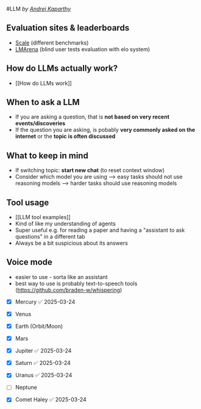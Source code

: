 #LLM 
_by [Andrej Kaparthy](https://www.google.com/search?q=how+I+use+llms&oq=how+I+use+llms+&gs_lcrp=EgZjaHJvbWUyCggAEEUYFhgeGDkyCggBEAAYChgWGB4yCAgCEAAYFhgeMggIAxAAGBYYHjIICAQQABgWGB4yCAgFEAAYFhgeMggIBhAAGBYYHjIICAcQABgWGB4yCggIEAAYChgWGB4yCAgJEAAYFhge0gEIMjM2N2owajeoAgCwAgA&sourceid=chrome&ie=UTF-8#fpstate=ive&vld=cid:edb46156,vid:EWvNQjAaOHw,st:0)_

## Evaluation sites & leaderboards
- [Scale](scale.com/leaderboard) (different benchmarks)
- [LMArena](lmarena.ai) (blind user tests evaluation with elo system)
## How do LLMs actually work?
- [[How do LLMs work]]
## When to ask a LLM 
- If you are asking a question, that is **not based on very recent events/discoveries**
- If the question you are asking, is pobably **very commonly asked on the internet** or the **topic is often discussed**
## What to keep in mind 
- If switching topic: **start new chat** (to reset context window)
- Consider which model you are using 
  --> easy tasks should not use reasoning models
  --> harder tasks should use reasoning models
## Tool usage 
- [[LLM tool examples]]
- Kind of like my understanding of agents
- Super useful e.g. for reading a paper and having a "assistant to ask questions" in a different tab
- Always be a bit suspicious about its answers
## Voice mode 
- easier to use - sorta like an assistant
- best way to use is probably text-to-speech tools (https://github.com/braden-w/whispering)


- [x] Mercury ✅ 2025-03-24
- [x] Venus
- [x] Earth (Orbit/Moon)
- [x] Mars
- [x] Jupiter ✅ 2025-03-24
- [x] Saturn ✅ 2025-03-24
- [x] Uranus ✅ 2025-03-24
- [ ] Neptune
- [x] Comet Haley ✅ 2025-03-24

